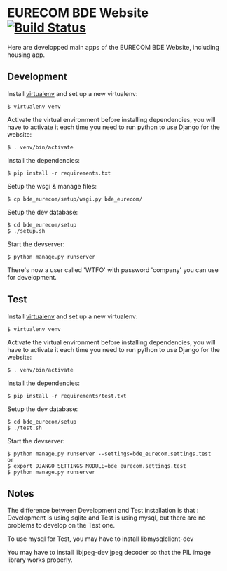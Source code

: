 EURECOM BDE Website [![Build Status](https://travis-ci.org/eurecombde/bde_website.svg)](https://travis-ci.org/eurecombde/bde_website)
===================

Here are developped main apps of the EURECOM BDE Website, including housing app.

Development
-----------

Install [virtualenv](https://virtualenv.pypa.io/en/latest/virtualenv.html) and set up a new virtualenv:
    
    $ virtualenv venv

Activate the virtual environment before installing dependencies, you will have to activate it each time you need to run python to use Django for the website:
    
    $ . venv/bin/activate

Install the dependencies:
    
    $ pip install -r requirements.txt

Setup the wsgi & manage files:
    
    $ cp bde_eurecom/setup/wsgi.py bde_eurecom/

Setup the dev database:
    
    $ cd bde_eurecom/setup
    $ ./setup.sh

Start the devserver:
    
    $ python manage.py runserver

There's now a user called 'WTFO' with password 'company' you can use for development.

Test
----

Install [virtualenv](https://virtualenv.pypa.io/en/latest/virtualenv.html) and set up a new virtualenv:
    
    $ virtualenv venv

Activate the virtual environment before installing dependencies, you will have to activate it each time you need to run python to use Django for the website:
    
    $ . venv/bin/activate

Install the dependencies:
    
    $ pip install -r requirements/test.txt

Setup the dev database:
    
    $ cd bde_eurecom/setup
    $ ./test.sh

Start the devserver:
    
    $ python manage.py runserver --settings=bde_eurecom.settings.test
    or 
    $ export DJANGO_SETTINGS_MODULE=bde_eurecom.settings.test
    $ python manage.py runserver

Notes
-----------
The difference between Development and Test installation is that : Development is using sqlite and Test is using mysql, but there are no problems to develop on the Test one.

To use mysql for Test, you may have to install libmysqlclient-dev

You may have to install libjpeg-dev jpeg decoder so that the PIL image library works properly.


